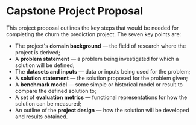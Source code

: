 # Capstone Project Proposal 
This project proposal outlines the key steps that would be needed for completing the churn the prediction project. 
The seven key points are:
* The project's **domain background** — the field of research where the project is derived;
* A **problem statement** — a problem being investigated for which a solution will be defined;
* The **datasets and inputs** — data or inputs being used for the problem;
* A **solution statement** — the solution proposed for the problem given;
* A **benchmark model** — some simple or historical model or result to compare the defined solution to;
* A set of **evaluation metrics** — functional representations for how the solution can be measured;
* An outline of the **project design** — how the solution will be developed and results obtained.


